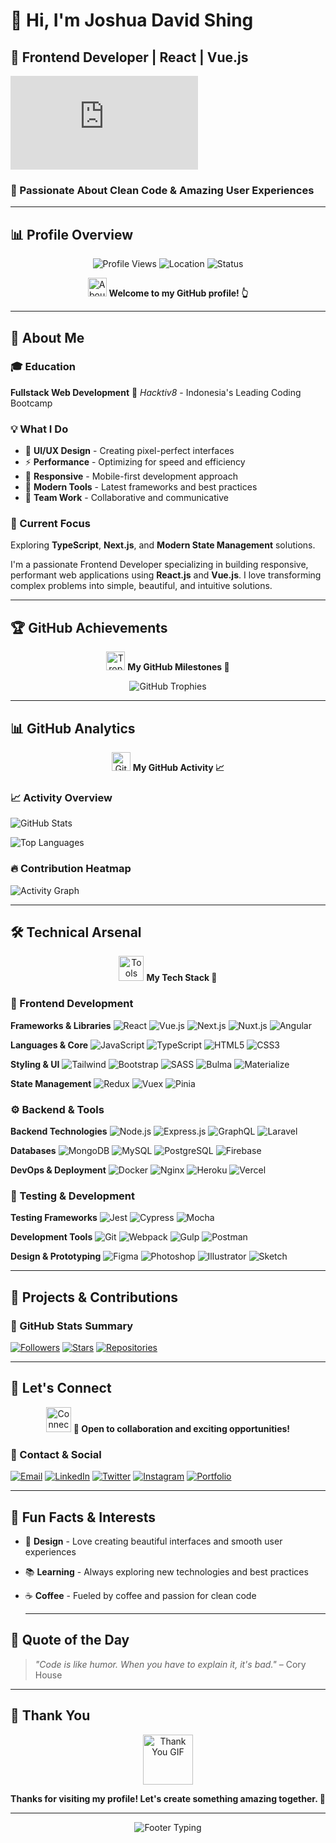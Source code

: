   # 👋 Hi, I'm Joshua David Shing

## 🚀 Frontend Developer | React | Vue.js

![Typing Animation](https://readme-typing-svg.herokuapp.com?font=Fira+Code&weight=600&size=22&duration=4000&pause=1000&color=667eea&center=true&vCenter=true&width=700&lines=✨+Crafting+Beautiful+Web+Experiences;🎯+Passionate+About+Clean+Code;🔥+Loving+React+&+Vue.js)

### 🌟 Passionate About Clean Code & Amazing User Experiences

  ---

## 📊 Profile Overview

  <p align="center">
    <img src="https://komarev.com/ghpvc/?username=davidjoshua87&label=Profile+Views&color=667eea&style=flat-square" alt="Profile Views">
    <img src="https://img.shields.io/badge/Location-Indonesia-red?style=flat-square&logo=google-maps&logoColor=white" alt="Location">
    <img src="https://img.shields.io/badge/Status-Active-brightgreen?style=flat-square&logo=dot&logoColor=white" alt="Status">
  </p>

  <p align="center">
    <img src="https://media.giphy.com/media/iY8CRBdQXODJSCERIr/giphy.gif" width="30" alt="About Me GIF">
    <strong>Welcome to my GitHub profile! 👆</strong>
  </p>

  ---

## 🌟 About Me

### 🎓 Education

  **Fullstack Web Development**
  🏫 *Hacktiv8* - Indonesia's Leading Coding Bootcamp

### 💡 What I Do

- 🎨 **UI/UX Design** - Creating pixel-perfect interfaces
- ⚡ **Performance** - Optimizing for speed and efficiency
- 📱 **Responsive** - Mobile-first development approach
- 🔧 **Modern Tools** - Latest frameworks and best practices
- 🤝 **Team Work** - Collaborative and communicative

### 🎯 Current Focus

  Exploring **TypeScript**, **Next.js**, and **Modern State Management** solutions.

  I'm a passionate Frontend Developer specializing in building responsive,
  performant web applications using **React.js** and **Vue.js**.
  I love transforming complex problems into simple, beautiful, and intuitive solutions.

  ---

## 🏆 GitHub Achievements

  <p align="center">
    <img src="https://media.giphy.com/media/QaMcXSekUWx7aogAUr/giphy.gif" width="30" alt="Trophy GIF">
    <strong>My GitHub Milestones 🏅</strong>
  </p>

  <p align="center">
    <img src="https://github-profile-trophy.vercel.app/?username=davidjoshua87&theme=radical&column=4&row=2&margin-w=15&margin-h=15" alt="GitHub Trophies">
  </p>

  ---

## 📊 GitHub Analytics

<p align="center">
  <img src="https://media.giphy.com/media/W5eoZHPpUx9sapR0eu/giphy.gif" width="30" alt="GitHub GIF">
  <strong>My GitHub Activity 📈</strong>
</p>

### 📈 Activity Overview

  ![GitHub Stats](https://github-readme-stats.vercel.app/api?username=davidjoshua87&show_icons=true&theme=radical&hide_border=true)

  ![Top Languages](https://github-readme-stats.vercel.app/api/top-langs/?username=davidjoshua87&theme=radical&hide_border=true)

### 🔥 Contribution Heatmap

  ![Activity Graph](https://github-readme-activity-graph.vercel.app/graph?username=davidjoshua87&theme=radical&hide_border=true)

  ---

## 🛠️ Technical Arsenal

<p align="center">
  <img src="https://media.giphy.com/media/l0HlTy9x8FZo0XO1i/giphy.gif" width="40" alt="Tools GIF">
  <strong>My Tech Stack 🔧</strong>
</p>

### 🎨 Frontend Development

  **Frameworks & Libraries**
  ![React](https://img.shields.io/badge/react-%2320232a.svg?style=for-the-badge&logo=react&logoColor=%2361DAFB)
  ![Vue.js](https://img.shields.io/badge/vuejs-%2335495e.svg?style=for-the-badge&logo=vuedotjs&logoColor=%234FC08D)
  ![Next.js](https://img.shields.io/badge/Next-black?style=for-the-badge&logo=next.js&logoColor=white)
  ![Nuxt.js](https://img.shields.io/badge/Nuxt-002E3B?style=for-the-badge&logo=nuxtdotjs&logoColor=#00DC82)
  ![Angular](https://img.shields.io/badge/angular-%23DD0031.svg?style=for-the-badge&logo=angular&logoColor=white)

  **Languages & Core**
  ![JavaScript](https://img.shields.io/badge/javascript-%23323330.svg?style=for-the-badge&logo=javascript&logoColor=%23F7DF1E)
  ![TypeScript](https://img.shields.io/badge/typescript-%23007ACC.svg?style=for-the-badge&logo=typescript&logoColor=white)
  ![HTML5](https://img.shields.io/badge/html5-%23E34F26.svg?style=for-the-badge&logo=html5&logoColor=white)
  ![CSS3](https://img.shields.io/badge/css3-%231572B6.svg?style=for-the-badge&logo=css3&logoColor=white)

  **Styling & UI**
  ![Tailwind](https://img.shields.io/badge/tailwindcss-%2338B2AC.svg?style=for-the-badge&logo=tailwind-css&logoColor=white)
  ![Bootstrap](https://img.shields.io/badge/bootstrap-%23563D7C.svg?style=for-the-badge&logo=bootstrap&logoColor=white)
  ![SASS](https://img.shields.io/badge/SASS-hotpink.svg?style=for-the-badge&logo=SASS&logoColor=white)
  ![Bulma](https://img.shields.io/badge/bulma-00D1B2?style=for-the-badge&logo=bulma&logoColor=white)
  ![Materialize](https://img.shields.io/badge/Materialize-EE6E73?style=for-the-badge&logo=materializecss&logoColor=white)

  **State Management**
  ![Redux](https://img.shields.io/badge/redux-%23593d88.svg?style=for-the-badge&logo=redux&logoColor=white)
  ![Vuex](https://img.shields.io/badge/vuex-%2334495e.svg?style=for-the-badge&logo=vue.js&logoColor=%234FC08D)
  ![Pinia](https://img.shields.io/badge/pinia-ffd500?style=for-the-badge&logo=pinia&logoColor=white)

### ⚙️ Backend & Tools

  **Backend Technologies**
  ![Node.js](https://img.shields.io/badge/node.js-6DA55F?style=for-the-badge&logo=node.js&logoColor=white)
  ![Express.js](https://img.shields.io/badge/express.js-%23404d59.svg?style=for-the-badge&logo=express&logoColor=%2361DAFB)
  ![GraphQL](https://img.shields.io/badge/-GraphQL-E10098?style=for-the-badge&logo=graphql&logoColor=white)
  ![Laravel](https://img.shields.io/badge/laravel-%23FF2D20.svg?style=for-the-badge&logo=laravel&logoColor=white)

  **Databases**
  ![MongoDB](https://img.shields.io/badge/MongoDB-%234ea94b.svg?style=for-the-badge&logo=mongodb&logoColor=white)
  ![MySQL](https://img.shields.io/badge/mysql-%2300f.svg?style=for-the-badge&logo=mysql&logoColor=white)
  ![PostgreSQL](https://img.shields.io/badge/postgresql-%23316192.svg?style=for-the-badge&logo=postgresql&logoColor=white)
  ![Firebase](https://img.shields.io/badge/Firebase-039BE5?style=for-the-badge&logo=Firebase&logoColor=white)

  **DevOps & Deployment**
  ![Docker](https://img.shields.io/badge/docker-%230db7ed.svg?style=for-the-badge&logo=docker&logoColor=white)
  ![Nginx](https://img.shields.io/badge/nginx-%23009639.svg?style=for-the-badge&logo=nginx&logoColor=white)
  ![Heroku](https://img.shields.io/badge/heroku-%23430098.svg?style=for-the-badge&logo=heroku&logoColor=white)
  ![Vercel](https://img.shields.io/badge/vercel-%23000000.svg?style=for-the-badge&logo=vercel&logoColor=white)

### 🧪 Testing & Development

  **Testing Frameworks**
  ![Jest](https://img.shields.io/badge/-jest-%23C21325?style=for-the-badge&logo=jest&logoColor=white)
  ![Cypress](https://img.shields.io/badge/-cypress-%23E5E5E5?style=for-the-badge&logo=cypress&logoColor=058a5e)
  ![Mocha](https://img.shields.io/badge/-mocha-%238D6748?style=for-the-badge&logo=mocha&logoColor=white)

  **Development Tools**
  ![Git](https://img.shields.io/badge/git-%23F05033.svg?style=for-the-badge&logo=git&logoColor=white)
  ![Webpack](https://img.shields.io/badge/webpack-%238DD6F9.svg?style=for-the-badge&logo=webpack&logoColor=black)
  ![Gulp](https://img.shields.io/badge/GULP-%23CF4647.svg?style=for-the-badge&logo=gulp&logoColor=white)
  ![Postman](https://img.shields.io/badge/Postman-FF6C37?style=for-the-badge&logo=postman&logoColor=white)

  **Design & Prototyping**
  ![Figma](https://img.shields.io/badge/figma-%23F24E1E.svg?style=for-the-badge&logo=figma&logoColor=white)
  ![Photoshop](https://img.shields.io/badge/adobe%20photoshop-%2331A8FF.svg?style=for-the-badge&logo=adobe%20photoshop&logoColor=white)
  ![Illustrator](https://img.shields.io/badge/adobe%20illustrator-%23FF9A00.svg?style=for-the-badge&logo=adobe%20illustrator&logoColor=white)
  ![Sketch](https://img.shields.io/badge/Sketch-FFB387?style=for-the-badge&logo=sketch&logoColor=black)

  ---

## 🚀 Projects & Contributions

### 📂 GitHub Stats Summary

  [![Followers](https://img.shields.io/github/followers/davidjoshua87?style=for-the-badge&logo=github&logoColor=white&labelColor=667eea)](https://github.com/davidjoshua87?tab=followers)
  [![Stars](https://img.shields.io/github/stars/davidjoshua87?style=for-the-badge&logo=github&logoColor=white&labelColor=667eea)](https://github.com/davidjoshua87?tab=stars)
  [![Repositories](https://img.shields.io/badge/dynamic/json?style=for-the-badge&logo=github&logoColor=white&labelColor=667eea&label=Repositories&query=public_repos&url=https%3A%2F%2Fapi.github.com%2Fusers%2Fdavidjoshua87)](https://github.com/davidjoshua87?tab=repositories)

  ---

## 💬 Let's Connect

<p align="center">
  <img src="https://media.giphy.com/media/LmNwrBhejkK9EFP504/giphy.gif" width="40" alt="Connect GIF">
  <strong>🤝 Open to collaboration and exciting opportunities!</strong>
</p>

### 📧 Contact & Social

  [![Email](https://img.shields.io/badge/Email-D14836?style=for-the-badge&logo=gmail&logoColor=white)](mailto:davidjosh_87@yahoo.com)
  [![LinkedIn](https://img.shields.io/badge/LinkedIn-0077B5?style=for-the-badge&logo=linkedin&logoColor=white)](https://linkedin.com/in/yourprofile)
  [![Twitter](https://img.shields.io/badge/Twitter-1DA1F2?style=for-the-badge&logo=twitter&logoColor=white)](https://twitter.com/yourprofile)
  [![Instagram](https://img.shields.io/badge/Instagram-E4405F?style=for-the-badge&logo=instagram&logoColor=white)](https://instagram.com/yourprofile)
  [![Portfolio](https://img.shields.io/badge/Portfolio-FF5722?style=for-the-badge&logo=todoist&logoColor=white)](https://yourportfolio.com)

  ---

## 🎯 Fun Facts & Interests

- 🎨 **Design** - Love creating beautiful interfaces and smooth user experiences
- 📚 **Learning** - Always exploring new technologies and best practices
- ☕ **Coffee** - Fueled by coffee and passion for clean code

  ---

## 💭 Quote of the Day

  > *"Code is like humor. When you have to explain it, it's bad."*
  > – Cory House

  ---

## 🙏 Thank You

<p align="center">
  <img src="https://media.giphy.com/media/v1.Y2lkPTc5MGI3NjExbnB4b2NqM3p3Z2x6d3Y2N2MxMnQ4dyZlcD12MV9pbnRlcm5hbF9naWZfYnlfaWQmY3Q9Zw/QsXX0L6t1BvA/giphy.gif" width="80" alt="Thank You GIF">
</p>

<p align="center">
  <strong>Thanks for visiting my profile! Let's create something amazing together. 🚀</strong>
</p>

---

<p align="center">
  <img src="https://readme-typing-svg.herokuapp.com?font=Fira+Code&weight=500&size=16&duration=3000&pause=1000&color=667eea&center=true&width=400&lines=Joshua+David+Shing;Frontend+Developer;Clean+Code+%26+Beautiful+UX" alt="Footer Typing">
</p>
